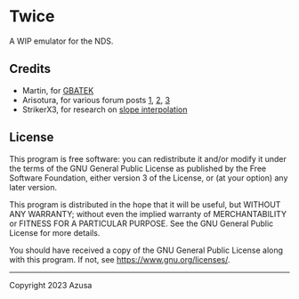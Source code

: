 # Twice
A WIP emulator for the NDS.

## Credits
* Martin, for [GBATEK](https://problemkaputt.de/gbatek.htm)
* Arisotura, for various forum posts [1](https://melonds.kuribo64.net/board/thread.php?id=13), [2](https://melonds.kuribo64.net/comments.php?id=85), [3](https://melonds.kuribo64.net/comments.php?id=56)
* StrikerX3, for research on [slope interpolation](https://github.com/StrikerX3/nds-interp)

## License
This program is free software: you can redistribute it and/or modify it under
the terms of the GNU General Public License as published by the Free Software
Foundation, either version 3 of the License, or (at your option) any later
version.

This program is distributed in the hope that it will be useful, but WITHOUT ANY
WARRANTY; without even the implied warranty of MERCHANTABILITY or FITNESS FOR A
PARTICULAR PURPOSE. See the GNU General Public License for more details.

You should have received a copy of the GNU General Public License along with
this program. If not, see <https://www.gnu.org/licenses/>.

***
Copyright 2023 Azusa
